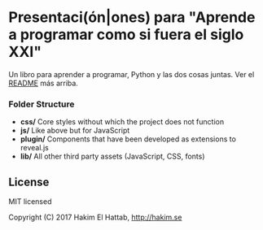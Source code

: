 # Presentaci(ón|ones) para "Aprende a programar como si fuera el siglo XXI"
  
  
Un libro para aprender a programar, Python y las dos cosas juntas. Ver
el [README](../README.md) más arriba.


### Folder Structure
- **css/** Core styles without which the project does not function
- **js/** Like above but for JavaScript
- **plugin/** Components that have been developed as extensions to reveal.js
- **lib/** All other third party assets (JavaScript, CSS, fonts)


## License

MIT licensed

Copyright (C) 2017 Hakim El Hattab, http://hakim.se
